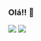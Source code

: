 ### Olá!! 👋

<div>
  <img src="https://github-readme-stats.vercel.app/api?username=JRcalado&show_icons=true&theme=radical&count_private=true&include_all_commits=true">
  <img src="https://github-readme-stats.vercel.app/api/top-langs?username=JRcalado&show_icons=true&theme=radical&include_all_commits=true&count_private=true&langs_count=true">
</div>
  
